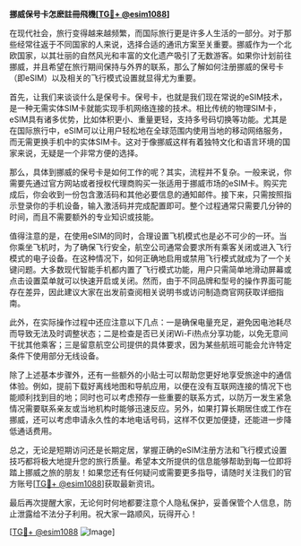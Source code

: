 **挪威保号卡怎麽註冊飛機[[TG💪+ @esim1088](https://t.me/s/esim1088)]**

在现代社会，旅行变得越来越频繁，而国际旅行更是许多人生活的一部分。对于那些经常往返于不同国家的人来说，选择合适的通讯方案至关重要。挪威作为一个北欧国家，以其壮丽的自然风光和丰富的文化遗产吸引了无数游客。如果你计划前往挪威，并且希望在旅行期间保持与外界的联系，那么了解如何注册挪威的保号卡（即eSIM）以及相关的飞行模式设置就显得尤为重要。

首先，让我们来谈谈什么是保号卡。保号卡，也就是我们现在常说的eSIM技术，是一种无需实体SIM卡就能实现手机网络连接的技术。相比传统的物理SIM卡，eSIM具有诸多优势，比如体积更小、重量更轻，支持多号码切换等功能。尤其是在国际旅行中，eSIM可以让用户轻松地在全球范围内使用当地的移动网络服务，而无需更换手机中的实体SIM卡。这对于像挪威这样有着独特文化和语言环境的国家来说，无疑是一个非常方便的选择。

那么，具体到挪威的保号卡是如何工作的呢？其实，流程并不复杂。一般来说，你需要先通过官方网站或者授权代理商购买一张适用于挪威市场的eSIM卡。购买完成后，你会收到一份包含激活码和其他必要信息的通知邮件。接下来，只需按照指示登录你的手机设备，输入激活码并完成配置即可。整个过程通常只需要几分钟的时间，而且不需要额外的专业知识或技能。

值得注意的是，在使用eSIM的同时，合理设置飞机模式也是必不可少的一环。当你乘坐飞机时，为了确保飞行安全，航空公司通常会要求所有乘客关闭或进入飞行模式的电子设备。在这种情况下，如何正确地启用或禁用飞行模式就成为了一个关键问题。大多数现代智能手机都内置了飞行模式功能，用户只需简单地滑动屏幕或点击设置菜单就可以快速开启或关闭。然而，由于不同品牌和型号的操作界面可能存在差异，因此建议大家在出发前查阅相关说明书或访问制造商官网获取详细指南。

此外，在实际操作过程中还应注意以下几点：一是确保电量充足，避免因电池耗尽而导致无法及时调整状态；二是检查是否已关闭Wi-Fi热点分享功能，以免无意间干扰其他乘客；三是留意航空公司提供的具体要求，因为某些航班可能会允许特定条件下使用部分无线设备。

除了上述基本步骤外，还有一些额外的小贴士可以帮助您更好地享受旅途中的通信体验。例如，提前下载好离线地图和导航应用，以便在没有互联网连接的情况下也能顺利找到目的地；同时也可以考虑预存一些重要的联系方式，以防万一发生紧急情况需要联系亲友或当地机构时能够迅速反应。另外，如果打算长期居住或工作在挪威，还可以考虑申请永久性的本地电话号码，这样不仅更加便捷，还能进一步降低通话费用。

总之，无论是短期访问还是长期定居，掌握正确的eSIM注册方法和飞行模式设置技巧都将极大地提升您的旅行质量。希望本文所提供的信息能够帮助到每一位即将踏上挪威之旅的朋友！如果您还有任何疑问或需要更多指导，请随时关注我们的官方账号[[TG💪+ @esim1088](https://t.me/s/esim1088)]获取最新资讯。

最后再次提醒大家，无论何时何地都要注意个人隐私保护，妥善保管个人信息，防止泄露给不法分子利用。祝大家一路顺风，玩得开心！

[[TG💪+ @esim1088](https://t.me/s/esim1088) ![Image](https://i.postimg.cc/4NQfJmqS/Snipaste-2025-05-13-00-14-12.png)]